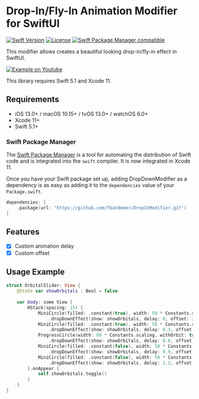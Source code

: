 # Drop-In/Fly-In Animation Modifier for SwiftUI

[![Swift Version](https://img.shields.io/badge/Swift-5.1-orange.svg)](https://swift.org/blog/5-1-release-process/)
[![License](http://img.shields.io/:license-mit-blue.svg)](http://doge.mit-license.org)
[![Swift Package Manager compatible](https://img.shields.io/badge/Swift%20Package%20Manager-✔-brightgreen.svg)](https://github.com/apple/swift-package-manager)

This modifier allows creates a beautiful looking drop-in/fly-in effect in SwiftUI.

[![Example on Youtube](https://img.youtube.com/vi/YznEDxQDNVM/0.jpg)](https://www.youtube.com/watch?v=YznEDxQDNVM)

This library requires Swift 5.1 and Xcode 11.

## Requirements

- iOS 13.0+ / macOS 10.15+ / tvOS 13.0+ / watchOS 6.0+
- Xcode 11+
- Swift 5.1+

### Swift Package Manager

The [Swift Package Manager](https://swift.org/package-manager/) is a tool for automating the distribution of Swift code and is integrated into the `swift` compiler. It is now integrated in Xcode 11.

Once you have your Swift package set up, adding DropDownModifier as a dependency is as easy as adding it to the `dependencies` value of your `Package.swift`.

```swift
dependencies: [
    .package(url: "https://github.com/fbandemer/DropInModifier.git")
]
```

## Features

- [x] Custom animation delay
- [x] Custom offset

## Usage Example

```swift
struct OrbitalSlider: View {
    @State var showOrbitals : Bool = false
    
    var body: some View {
        HStack(spacing: 15) {
            MiniCircle(filled: .constant(true), width: 50 * Constants.scaling)
                .dropDownEffect(show: showOrbitals, delay: 0, offset: 30)
            MiniCircle(filled: .constant(true), width: 50 * Constants.scaling)
                .dropDownEffect(show: showOrbitals, delay: 0.3, offset: 15)
            ProgressCircle(width: 60 * Constants.scaling, withOrbit: true, delay: 1.7)
                .dropDownEffect(show: showOrbitals, delay: 0.6, offset: 0)
            MiniCircle(filled: .constant(false), width: 50 * Constants.scaling)
                .dropDownEffect(show: showOrbitals, delay: 0.9, offset: -15)
            MiniCircle(filled: .constant(false), width: 50 * Constants.scaling)
                .dropDownEffect(show: showOrbitals, delay: 1.2, offset: -30)
        }.onAppear {
            self.showOrbitals.toggle()
        }
    }
}
```

